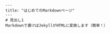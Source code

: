     ---
    title: "はじめてのMarkdownページ"
    ---
    # 見出し1
    Markdownで書けばJekyllがHTMLに変換します（簡単！）
    